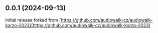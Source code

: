 ## 0.0.1 (2024-09-13)

Initial release forked from [https://github.com/audiowalk-cz/audiowalk-korzo-2023](https://github.com/audiowalk-cz/audiowalk-korzo-2023)
